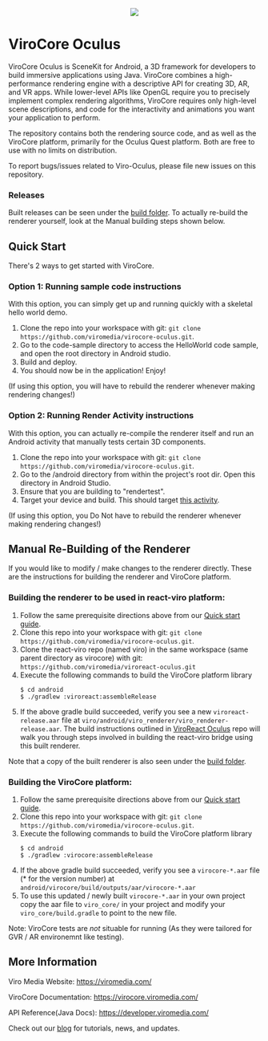 <p align="center">
<img src="https://github.com/dthian/virocore-oculus/blob/master/Logo.png">
</p>

ViroCore Oculus
=====================

ViroCore Oculus is SceneKit for Android, a 3D framework for developers to build immersive applications using Java. ViroCore combines a high-performance rendering engine with a descriptive API for creating 3D, AR, and VR apps. While lower-level APIs like OpenGL require you to precisely implement complex rendering algorithms, ViroCore requires only high-level scene descriptions, and code for the interactivity and animations you want your application to perform.

The repository contains both the rendering source code, and as well as the ViroCore platform, primarily for the Oculus Quest platform. Both are free to use with no limits on distribution.

To report bugs/issues related to Viro-Oculus, please file new issues on this repository.

### Releases
Built releases can be seen under the [build folder](https://github.com/dthian/virocore-oculus/tree/master/build).
To actually re-build the renderer yourself, look at the Manual building steps shown below.

## Quick Start
There's 2 ways to get started with ViroCore.

### Option 1: Running sample code instructions
With this option, you can simply get up and running quickly with a skeletal hello world demo.
1. Clone the repo into your workspace with git: `git clone https://github.com/viromedia/virocore-oculus.git`.
2. Go to the code-sample directory to access the HelloWorld code sample, and open the root directory in Android studio. 
3. Build and deploy.
4. You should now be in the application! Enjoy!

(If using this option, you will have to rebuild the renderer whenever making rendering changes!)

### Option 2: Running Render Activity instructions
With this option, you can actually re-compile the renderer itself and run an Android activity that manually tests certain 3D components.
1. Clone the repo into your workspace with git: `git clone https://github.com/viromedia/virocore-oculus.git`.
2. Go to the /android directory from within the project's root dir. Open this directory in Android Studio.
3. Ensure that you are building to "rendertest". 
4. Target your device and build. This should target [this activity](https://github.com/dthian/virocore-oculus/blob/master/android/renderertest/src/main/java/com/viromedia/renderertest/ViroActivity.java).

(If using this option, you Do Not have to rebuild the renderer whenever making rendering changes!)

## Manual Re-Building of the Renderer
If you would like to modify / make changes to the renderer directly. These are the instructions for building the renderer and ViroCore platform. 

### Building the renderer to be used in react-viro platform:
1. Follow the same prerequisite directions above from our [Quick start guide](https://virocore.viromedia.com/docs/getting-started).
2. Clone this repo into your workspace with git: `git clone https://github.com/viromedia/virocore-oculus.git`.
3. Clone the react-viro repo (named viro) in the same workspace (same parent directory as virocore) with git: `https://github.com/viromedia/viroreact-oculus.git`
4. Execute the following commands to build the ViroCore platform library
   ```
   $ cd android
   $ ./gradlew :viroreact:assembleRelease
   ```
5. If the above gradle build succeeded, verify you see a new `viroreact-release.aar` file at `viro/android/viro_renderer/viro_renderer-release.aar`. The build instructions outlined in [ViroReact Oculus](https://github.com/dthian/viroreact-oculus) repo will walk you through steps involved in building the react-viro bridge using this built renderer.

Note that a copy of the built renderer is also seen under the [build folder](https://github.com/dthian/virocore-oculus/tree/master/build). 

### Building the ViroCore platform:
1. Follow the same prerequisite directions above from our [Quick start guide](https://virocore.viromedia.com/docs/getting-started).
2. Clone this repo into your workspace with git: `git clone https://github.com/viromedia/virocore-oculus.git`.
3. Execute the following commands to build the ViroCore platform library
   ```
   $ cd android
   $ ./gradlew :virocore:assembleRelease
   ```
4. If the above gradle build succeeded, verify you see a `virocore-*.aar` file (* for the version number) at `android/virocore/build/outputs/aar/virocore-*.aar`
5. To use this updated / newly built `virocore-*.aar` in your own project copy the aar file to `viro_core/` in your project and modify your `viro_core/build.gradle` to point to the new file.

Note: ViroCore tests are *not* situable for running (As they were tailored for GVR / AR environemnt like testing).

## More Information

Viro Media Website: https://viromedia.com/

ViroCore Documentation: https://virocore.viromedia.com/

API Reference(Java Docs): https://developer.viromedia.com/

Check out our [blog](https://blog.viromedia.com/) for tutorials, news, and updates.
